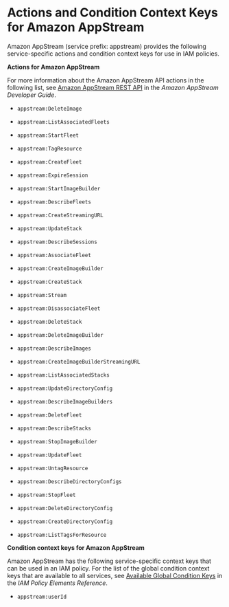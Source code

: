 # Actions and Condition Context Keys for Amazon AppStream<a name="list_appstream"></a>

Amazon AppStream \(service prefix: appstream\) provides the following service\-specific actions and condition context keys for use in IAM policies\.

**Actions for Amazon AppStream**

For more information about the Amazon AppStream API actions in the following list, see [Amazon AppStream REST API](http://docs.aws.amazon.com/appstream/latest/developerguide/appstream-api-rest.html) in the *Amazon AppStream Developer Guide*\.

+ `appstream:DeleteImage`

+ `appstream:ListAssociatedFleets`

+ `appstream:StartFleet`

+ `appstream:TagResource`

+ `appstream:CreateFleet`

+ `appstream:ExpireSession`

+ `appstream:StartImageBuilder`

+ `appstream:DescribeFleets`

+ `appstream:CreateStreamingURL`

+ `appstream:UpdateStack`

+ `appstream:DescribeSessions`

+ `appstream:AssociateFleet`

+ `appstream:CreateImageBuilder`

+ `appstream:CreateStack`

+ `appstream:Stream`

+ `appstream:DisassociateFleet`

+ `appstream:DeleteStack`

+ `appstream:DeleteImageBuilder`

+ `appstream:DescribeImages`

+ `appstream:CreateImageBuilderStreamingURL`

+ `appstream:ListAssociatedStacks`

+ `appstream:UpdateDirectoryConfig`

+ `appstream:DescribeImageBuilders`

+ `appstream:DeleteFleet`

+ `appstream:DescribeStacks`

+ `appstream:StopImageBuilder`

+ `appstream:UpdateFleet`

+ `appstream:UntagResource`

+ `appstream:DescribeDirectoryConfigs`

+ `appstream:StopFleet`

+ `appstream:DeleteDirectoryConfig`

+ `appstream:CreateDirectoryConfig`

+ `appstream:ListTagsForResource`

**Condition context keys for Amazon AppStream**

Amazon AppStream has the following service\-specific context keys that can be used in an IAM policy\. For the list of the global condition context keys that are available to all services, see [Available Global Condition Keys](reference_policies_condition-keys.md#AvailableKeys) in the *IAM Policy Elements Reference*\.

+ `appstream:userId`